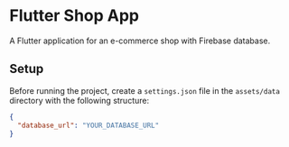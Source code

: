 # Flutter Shop App
A Flutter application for an e-commerce shop with Firebase database.

## Setup

Before running the project, create a `settings.json` file in the `assets/data` directory with the following structure:

```json
{
  "database_url": "YOUR_DATABASE_URL"
}